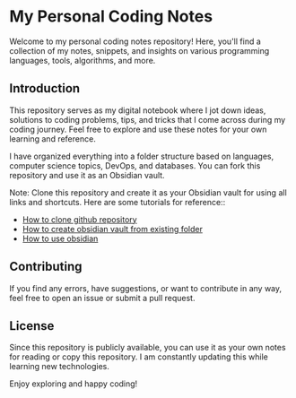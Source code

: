 # My Personal Coding Notes

Welcome to my personal coding notes repository! Here, you'll find a collection of my notes, snippets, and insights on various programming languages, tools, algorithms, and more.

## Introduction

This repository serves as my digital notebook where I jot down ideas, solutions to coding problems, tips, and tricks that I come across during my coding journey. Feel free to explore and use these notes for your own learning and reference.

I have organized everything into a folder structure based on languages, computer science topics, DevOps, and databases. You can fork this repository and use it as an Obsidian vault.

Note: Clone this repository and create it as your Obsidian vault for using all links and shortcuts. Here are some tutorials for reference::
- [How to clone github repository](https://docs.github.com/en/repositories/creating-and-managing-repositories/cloning-a-repository)
- [How to create obsidian vault from existing folder](https://help.obsidian.md/Files+and+folders/Manage+vaults)
- [How to use obsidian](https://youtu.be/hSTy_BInQs8?si=uspgYFLJv3AZJuMK)

## Contributing

If you find any errors, have suggestions, or want to contribute in any way, feel free to open an issue or submit a pull request.

## License

Since this repository is publicly available, you can use it as your own notes for reading or copy this repository. I am constantly updating this while learning new technologies.

Enjoy exploring and happy coding!